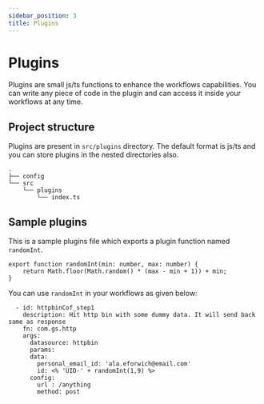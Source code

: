 ```yaml
---
sidebar_position: 3
title: Plugins
---
```


# Plugins

Plugins are small js/ts functions to enhance the workflows capabilities. You can write any piece of code in the plugin and can access it inside your workflows at any time.

## Project structure
Plugins are present in `src/plugins` directory. The default format is js/ts and you can store plugins in the nested directories also.
```
.
├── config
└── src
    └── plugins
        └── index.ts
```

## Sample plugins
This is a sample plugins file which exports a plugin function named `randomInt`.
```
export function randomInt(min: number, max: number) {
    return Math.floor(Math.random() * (max - min + 1)) + min;
}
```

You can use `randomInt` in your workflows as given below:
```
  - id: httpbinCof_step1
    description: Hit http bin with some dummy data. It will send back same as response
    fn: com.gs.http
    args:
      datasource: httpbin
      params:
      data:
        personal_email_id: 'ala.eforwich@email.com'
        id: <% 'UID-' + randomInt(1,9) %>
      config:
        url : /anything
        method: post
```
